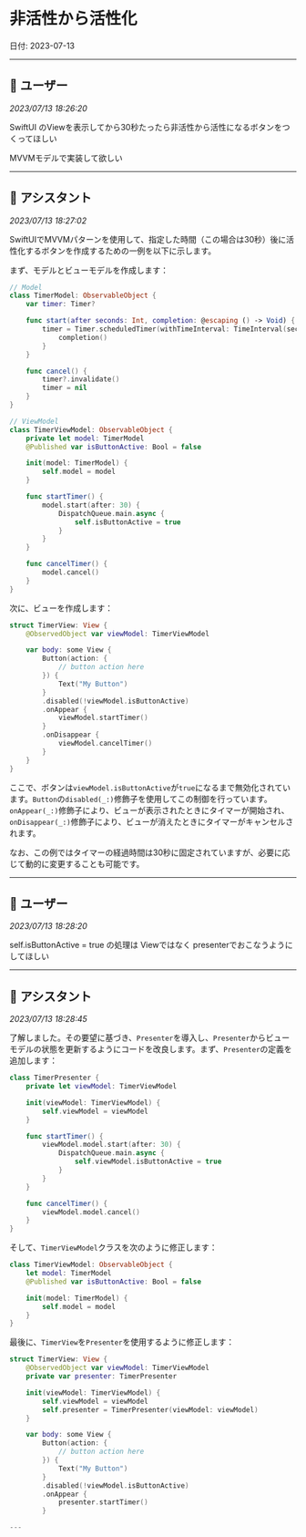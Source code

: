 # 非活性から活性化

日付: 2023-07-13

---

## 👤 ユーザー
*2023/07/13 18:26:20*

SwiftUI のViewを表示してから30秒たったら非活性から活性になるボタンをつくってほしい

MVVMモデルで実装して欲しい

---

## 🤖 アシスタント
*2023/07/13 18:27:02*

SwiftUIでMVVMパターンを使用して、指定した時間（この場合は30秒）後に活性化するボタンを作成するための一例を以下に示します。

まず、モデルとビューモデルを作成します：

```swift
// Model
class TimerModel: ObservableObject {
    var timer: Timer?

    func start(after seconds: Int, completion: @escaping () -> Void) {
        timer = Timer.scheduledTimer(withTimeInterval: TimeInterval(seconds), repeats: false) { _ in
            completion()
        }
    }

    func cancel() {
        timer?.invalidate()
        timer = nil
    }
}

// ViewModel
class TimerViewModel: ObservableObject {
    private let model: TimerModel
    @Published var isButtonActive: Bool = false

    init(model: TimerModel) {
        self.model = model
    }

    func startTimer() {
        model.start(after: 30) {
            DispatchQueue.main.async {
                self.isButtonActive = true
            }
        }
    }

    func cancelTimer() {
        model.cancel()
    }
}
```

次に、ビューを作成します：

```swift
struct TimerView: View {
    @ObservedObject var viewModel: TimerViewModel

    var body: some View {
        Button(action: {
            // button action here
        }) {
            Text("My Button")
        }
        .disabled(!viewModel.isButtonActive)
        .onAppear {
            viewModel.startTimer()
        }
        .onDisappear {
            viewModel.cancelTimer()
        }
    }
}
```

ここで、ボタンは`viewModel.isButtonActive`が`true`になるまで無効化されています。`Button`の`disabled(_:)`修飾子を使用してこの制御を行っています。`onAppear(_:)`修飾子により、ビューが表示されたときにタイマーが開始され、`onDisappear(_:)`修飾子により、ビューが消えたときにタイマーがキャンセルされます。

なお、この例ではタイマーの経過時間は30秒に固定されていますが、必要に応じて動的に変更することも可能です。

---

## 👤 ユーザー
*2023/07/13 18:28:20*

self.isButtonActive = true の処理は Viewではなく presenterでおこなうようにしてほしい

---

## 🤖 アシスタント
*2023/07/13 18:28:45*

了解しました。その要望に基づき、`Presenter`を導入し、`Presenter`からビューモデルの状態を更新するようにコードを改良します。まず、`Presenter`の定義を追加します：

```swift
class TimerPresenter {
    private let viewModel: TimerViewModel

    init(viewModel: TimerViewModel) {
        self.viewModel = viewModel
    }

    func startTimer() {
        viewModel.model.start(after: 30) {
            DispatchQueue.main.async {
                self.viewModel.isButtonActive = true
            }
        }
    }

    func cancelTimer() {
        viewModel.model.cancel()
    }
}
```

そして、`TimerViewModel`クラスを次のように修正します：

```swift
class TimerViewModel: ObservableObject {
    let model: TimerModel
    @Published var isButtonActive: Bool = false

    init(model: TimerModel) {
        self.model = model
    }
}
```

最後に、`TimerView`を`Presenter`を使用するように修正します：

```swift
struct TimerView: View {
    @ObservedObject var viewModel: TimerViewModel
    private var presenter: TimerPresenter

    init(viewModel: TimerViewModel) {
        self.viewModel = viewModel
        self.presenter = TimerPresenter(viewModel: viewModel)
    }

    var body: some View {
        Button(action: {
            // button action here
        }) {
            Text("My Button")
        }
        .disabled(!viewModel.isButtonActive)
        .onAppear {
            presenter.startTimer()
        }

---
